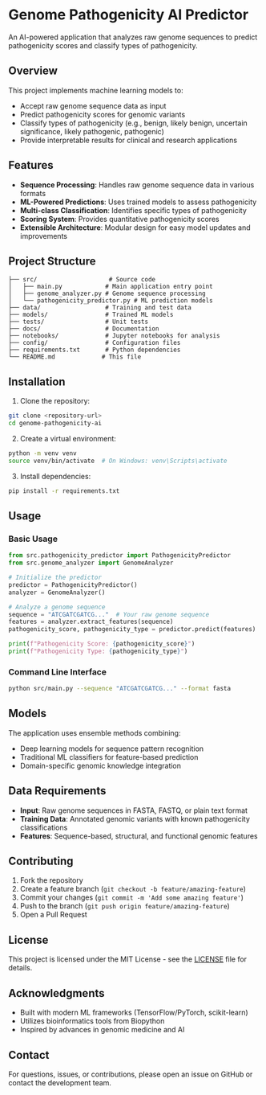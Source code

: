 # Genome Pathogenicity AI Predictor

An AI-powered application that analyzes raw genome sequences to predict pathogenicity scores and classify types of pathogenicity.

## Overview

This project implements machine learning models to:
- Accept raw genome sequence data as input
- Predict pathogenicity scores for genomic variants
- Classify types of pathogenicity (e.g., benign, likely benign, uncertain significance, likely pathogenic, pathogenic)
- Provide interpretable results for clinical and research applications

## Features

- **Sequence Processing**: Handles raw genome sequence data in various formats
- **ML-Powered Predictions**: Uses trained models to assess pathogenicity
- **Multi-class Classification**: Identifies specific types of pathogenicity
- **Scoring System**: Provides quantitative pathogenicity scores
- **Extensible Architecture**: Modular design for easy model updates and improvements

## Project Structure

```
├── src/                    # Source code
│   ├── main.py            # Main application entry point
│   ├── genome_analyzer.py # Genome sequence processing
│   └── pathogenicity_predictor.py # ML prediction models
├── data/                  # Training and test data
├── models/                # Trained ML models
├── tests/                 # Unit tests
├── docs/                  # Documentation
├── notebooks/             # Jupyter notebooks for analysis
├── config/                # Configuration files
├── requirements.txt       # Python dependencies
└── README.md             # This file
```

## Installation

1. Clone the repository:
```bash
git clone <repository-url>
cd genome-pathogenicity-ai
```

2. Create a virtual environment:
```bash
python -m venv venv
source venv/bin/activate  # On Windows: venv\Scripts\activate
```

3. Install dependencies:
```bash
pip install -r requirements.txt
```

## Usage

### Basic Usage

```python
from src.pathogenicity_predictor import PathogenicityPredictor
from src.genome_analyzer import GenomeAnalyzer

# Initialize the predictor
predictor = PathogenicityPredictor()
analyzer = GenomeAnalyzer()

# Analyze a genome sequence
sequence = "ATCGATCGATCG..."  # Your raw genome sequence
features = analyzer.extract_features(sequence)
pathogenicity_score, pathogenicity_type = predictor.predict(features)

print(f"Pathogenicity Score: {pathogenicity_score}")
print(f"Pathogenicity Type: {pathogenicity_type}")
```

### Command Line Interface

```bash
python src/main.py --sequence "ATCGATCGATCG..." --format fasta
```

## Models

The application uses ensemble methods combining:
- Deep learning models for sequence pattern recognition
- Traditional ML classifiers for feature-based prediction
- Domain-specific genomic knowledge integration

## Data Requirements

- **Input**: Raw genome sequences in FASTA, FASTQ, or plain text format
- **Training Data**: Annotated genomic variants with known pathogenicity classifications
- **Features**: Sequence-based, structural, and functional genomic features

## Contributing

1. Fork the repository
2. Create a feature branch (`git checkout -b feature/amazing-feature`)
3. Commit your changes (`git commit -m 'Add some amazing feature'`)
4. Push to the branch (`git push origin feature/amazing-feature`)
5. Open a Pull Request

## License

This project is licensed under the MIT License - see the [LICENSE](LICENSE) file for details.

## Acknowledgments

- Built with modern ML frameworks (TensorFlow/PyTorch, scikit-learn)
- Utilizes bioinformatics tools from Biopython
- Inspired by advances in genomic medicine and AI

## Contact

For questions, issues, or contributions, please open an issue on GitHub or contact the development team.
